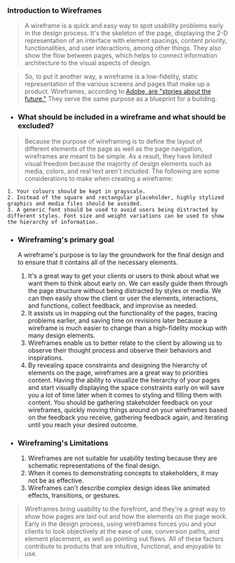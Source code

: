 ### **Introduction to Wireframes**

> A wireframe is a quick and easy way to spot usability problems early in the design process. It's the skeleton of the page, displaying the 2-D representation of an interface with element spacings, content priority, functionalities, and user interactions, among other things. They also show the flow between pages, which helps to connect information architecture to the visual aspects of design.

> So, to put it another way, a wireframe is a low-fidelity, static representation of the various screens and pages that make up a product. Wireframes, according to [Adobe, are "stories about the future."](https://xd.adobe.com/ideas/process/wireframing/wireframe-design-definition/) They serve the same purpose as a blueprint for a building.

- ### **What should be included in a wireframe and what should be excluded?**
> Because the purpose of wireframing is to define the layout of different elements of the page as well as the page navigation, wireframes are meant to be simple. As a result, they have limited visual freedom because the majority of design elements such as media, colors, and real text aren't included. The following are some considerations to make when creating a wireframe:

    1. Your colours should be kept in grayscale.
    2. Instead of the square and rectangular placeholder, highly stylized graphics and media files should be avoided.
    3. A generic font should be used to avoid users being distracted by different styles. Font size and weight variations can be used to show the hierarchy of information.
    
- ### **Wireframing's primary goal**

    A wireframe's purpose is to lay the groundwork for the final design and to ensure that it contains all of the necessary elements.

    1. It's a great way to get your clients or users to think about what we want them to think about early on. We can easily guide them through the page structure without being distracted by styles or media. We can then easily show the client or user the elements, interactions, and functions, collect feedback, and improvise as needed.
    2. It assists us in mapping out the functionality of the pages, tracing problems earlier, and saving time on revisions later because a wireframe is much easier to change than a high-fidelity mockup with many design elements.
    3. Wireframes enable us to better relate to the client by allowing us to observe their thought process and observe their behaviors and inspirations.
    4. By revealing space constraints and designing the hierarchy of elements on the page, wireframes are a great way to priorities content. Having the ability to visualize the hierarchy of your pages and start visually displaying the space constraints early on will save you a lot of time later when it comes to styling and filling them with content. You should be gathering stakeholder feedback on your wireframes, quickly moving things around on your wireframes based on the feedback you receive, gathering feedback again, and iterating until you reach your desired outcome.

- ### **Wireframing's Limitations**
    1. Wireframes are not suitable for usability testing because they are schematic representations of the final design.
    2. When it comes to demonstrating concepts to stakeholders, it may not be as effective.
    3. Wireframes can't describe complex design ideas like animated effects, transitions, or gestures.

> Wireframes bring usability to the forefront, and they're a great way to show how pages are laid out and how the elements on the page work. Early in the design process, using wireframes forces you and your clients to look objectively at the ease of use, conversion paths, and element placement, as well as pointing out flaws. All of these factors contribute to products that are intuitive, functional, and enjoyable to use.